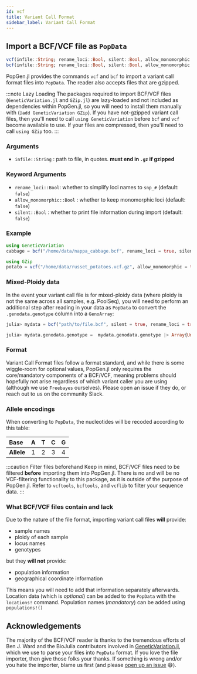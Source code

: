 ```yaml
---
id: vcf
title: Variant Call Format
sidebar_label: Variant Call Format
---
```


## Import a BCF/VCF file as `PopData`

```julia
vcf(infile::String; rename_loci::Bool, silent::Bool, allow_monomorphic::Bool)
bcf(infile::String; rename_loci::Bool, silent::Bool, allow_monomorphic::Bool)
```
PopGen.jl provides the commands `vcf` and `bcf` to import a variant call format files into `PopData`. The reader also accepts files that are gzipped. 

:::note Lazy Loading
The packages required to import BCF/VCF files (`GeneticVariation.jl` and `GZip.jl`) are lazy-loaded and not included as dependencies within PopGen.jl, so you will need to install them manually with (`]add GeneticVariation GZip`). If you have not-gzipped variant call files, then
you'll need to call `using GeneticVariation` before `bcf` and `vcf` become available to use. If your files are compressed, then you'll need to call
`using GZip` too.
:::


### Arguments

- `infile::String` : path to file, in quotes. **must end in `.gz` if gzipped**

### Keyword Arguments

- `rename_loci::Bool`: whether to simplify loci names to `snp_#` (default: `false`)
- `allow_monomorphic::Bool` : whether to keep monomorphic loci (default: `false`)
- `silent::Bool` : whether to print file information during import (default: `false`)


### Example

```julia
using GeneticVariation
cabbage = bcf("/home/data/nappa_cabbage.bcf", rename_loci = true, silent = true)

using GZip
potato = vcf("/home/data/russet_potatoes.vcf.gz", allow_monomorphic = true)
```

### Mixed-Ploidy data
In the event your variant call file is for mixed-ploidy data (where ploidy is not the same across all samples, e.g. PoolSeq), you will need to perform an additional step after reading in your data as `PopData` to convert the `.genodata.genotype` column into a `GenoArray`:

```julia
julia> mydata = bcf("path/to/file.bcf", silent = true, rename_loci = true) ;

julia> mydata.genodata.genotype =  mydata.genodata.genotype |> Array{Union{Missing, NTuple}}
```

### Format
Variant Call Format files follow a format standard, and while there is some wiggle-room for optional values, PopGen.jl only requires the core/mandatory components of a BCF/VCF, meaning problems should hopefully not arise regardless of which variant caller you are using (although we use `Freebayes` ourselves). Please open an issue if they do, or reach out to us on the community Slack.


### Allele encodings
When converting to `PopData`, the nucleotides will be recoded according to this table:

|    Base    |  A   |  T   |  C   |  G   |
| :--------  | :--: | :--: | :--: | :--: |
| **Allele** |  1   |  2   |  3   |  4   |

:::caution Filter files beforehand
Keep in mind, BCF/VCF files need to be filtered **before** importing them into PopGen.jl. There is no and will be no VCF-filtering functionality to this package, as it is outside of the purpose of PopGen.jl. Refer to `vcftools`, `bcftools`, and `vcflib` to filter your sequence data. 
:::


### What BCF/VCF files contain and lack

Due to the nature of the file format, importing variant call files **will** provide:

- sample names
- ploidy of each sample
- locus names
- genotypes

but they **will not** provide:

- population information
- geographical coordinate information

This means you will need to add that information separately afterwards. Location data (which is *optional*) can be added to the `PopData` with the `locations!` command. Population names (*mandatory*) can be added using `populations!()`

## Acknowledgements
The majority of the BCF/VCF reader is thanks to the tremendous efforts of Ben J. Ward and the BioJulia contributors involved in [GeneticVariation.jl](https://github.com/BioJulia/GeneticVariation.jl), which we use to parse your files into `PopData` format. If you love the file importer, then give those folks your thanks. If something is wrong and/or you hate the importer, blame us first (and please [open up an issue](https://github.com/pdimens/PopGen.jl/issues) 😅).
